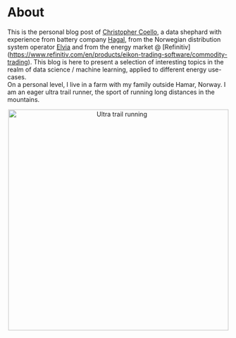 # About

This is the personal blog post of [Christopher Coello](https://www.linkedin.com/in/chrcoello/), a data shephard with experience from battery company [Hagal](https://www.hagal.no), from the Norwegian distribution system operator [Elvia](www.elvia.no) and from the energy market @ [Refinitiv] (https://www.refinitiv.com/en/products/eikon-trading-software/commodity-trading). This blog is here to present a selection of interesting topics in the realm of data science / machine learning, applied to different energy use-cases.    
On a personal level, I live in a farm with my family outside Hamar, Norway. I am an eager ultra trail runner, the sport of running long distances in the mountains.  
<p align="center">
<img src="images/IMG_1520 (2).jpg" width="500" alt="Ultra trail running">
</p> 



